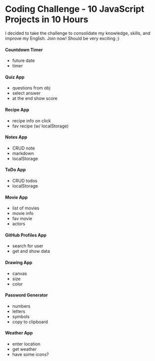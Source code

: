 # Coding Challenge - 10 JavaScript Projects in 10 Hours

I decided to take the challenge to consolidate my knowledge, skills, and improve my English. Join now! Should be very exciting ;)



#### Countdown Timer

- future date
- timer


#### Quiz App

- questions from obj
- select answer
- at the end show score


#### Recipe App

- recipe info on click
- fav recipe (w/ localStorage)


#### Notes App

- CRUD note
- markdown
- localStorage


#### ToDo App

- CRUD todos
- localStorage


#### Movie App

- list of movies
- movie info
- fav movie
- actors


#### GitHub Profiles App

- search for user
- get and show data


#### Drawing App

- canvas
- size
- color


#### Password Generator

- numbers
- letters
- symbols
- copy to clipboard


#### Weather App

- enter location
- get weather
- have some icons?